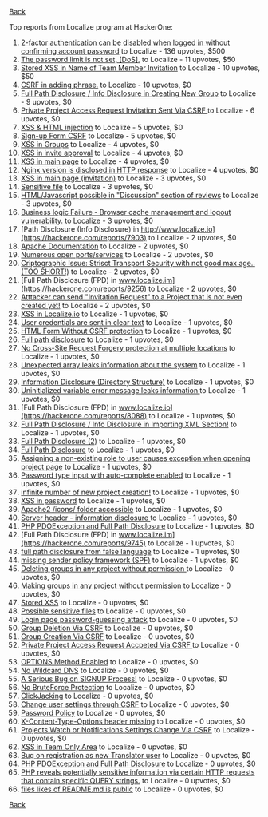 [Back](../README.md)

Top reports from Localize program at HackerOne:

1. [2-factor authentication can be disabled when logged in without confirming account password](https://hackerone.com/reports/783258) to Localize - 136 upvotes, $500
2. [The password limit is not set, [DoS].](https://hackerone.com/reports/783356) to Localize - 11 upvotes, $50
3. [Stored XSS in Name of Team Member Invitation](https://hackerone.com/reports/786301) to Localize - 10 upvotes, $50
4. [CSRF in adding phrase.](https://hackerone.com/reports/7962) to Localize - 10 upvotes, $0
5. [Full Path Disclosure / Info Disclosure in Creating New Group](https://hackerone.com/reports/8090) to Localize - 9 upvotes, $0
6. [Private Project Access Request Invitation Sent Via CSRF ](https://hackerone.com/reports/8226) to Localize - 6 upvotes, $0
7. [XSS & HTML injection](https://hackerone.com/reports/7876) to Localize - 5 upvotes, $0
8. [Sign-up Form CSRF](https://hackerone.com/reports/7865) to Localize - 5 upvotes, $0
9. [XSS in Groups](https://hackerone.com/reports/7868) to Localize - 4 upvotes, $0
10. [XSS in invite approval](https://hackerone.com/reports/7887) to Localize - 4 upvotes, $0
11. [XSS in main page](https://hackerone.com/reports/7882) to Localize - 4 upvotes, $0
12. [Nginx version is disclosed in HTTP response](https://hackerone.com/reports/783852) to Localize - 4 upvotes, $0
13. [XSS in main page (invitation)](https://hackerone.com/reports/7886) to Localize - 3 upvotes, $0
14. [Sensitive file](https://hackerone.com/reports/7968) to Localize - 3 upvotes, $0
15. [HTML/Javascript possible in "Discussion" section of reviews](https://hackerone.com/reports/7897) to Localize - 3 upvotes, $0
16. [Business logic Failure - Browser cache management and logout vulnerability.](https://hackerone.com/reports/7909) to Localize - 3 upvotes, $0
17. [Path Disclosure (Info Disclosure) in  http://www.localize.io](https://hackerone.com/reports/7903) to Localize - 2 upvotes, $0
18. [Apache Documentation](https://hackerone.com/reports/8055) to Localize - 2 upvotes, $0
19. [Numerous open ports/services](https://hackerone.com/reports/8064) to Localize - 2 upvotes, $0
20. [Criptographic Issue: Strisct Transport Security with not good max age..(TOO SHORT!)](https://hackerone.com/reports/9008) to Localize - 2 upvotes, $0
21. [Full Path Disclosure (FPD) in www.localize.im](https://hackerone.com/reports/9256) to Localize - 2 upvotes, $0
22. [Atttacker can send "Invitation Request" to a Project that is not even created yet!](https://hackerone.com/reports/9088) to Localize - 2 upvotes, $0
23. [XSS in Localize.io](https://hackerone.com/reports/7890) to Localize - 1 upvotes, $0
24. [User credentials are sent in clear text](https://hackerone.com/reports/7950) to Localize - 1 upvotes, $0
25. [HTML Form Without CSRF protection](https://hackerone.com/reports/7863) to Localize - 1 upvotes, $0
26. [Full path disclosure](https://hackerone.com/reports/7894) to Localize - 1 upvotes, $0
27. [No Cross-Site Request Forgery protection at multiple locations](https://hackerone.com/reports/7916) to Localize - 1 upvotes, $0
28. [Unexpected array leaks information about the system](https://hackerone.com/reports/7888) to Localize - 1 upvotes, $0
29. [Information Disclosure (Directory Structure)](https://hackerone.com/reports/7930) to Localize - 1 upvotes, $0
30. [Uninitialized variable error message leaks information ](https://hackerone.com/reports/7915) to Localize - 1 upvotes, $0
31. [Full Path Disclosure (FPD) in www.localize.io](https://hackerone.com/reports/8088) to Localize - 1 upvotes, $0
32. [Full Path Disclosure / Info Disclosure in Importing XML Section!](https://hackerone.com/reports/8091) to Localize - 1 upvotes, $0
33. [Full Path Disclosure (2)](https://hackerone.com/reports/8013) to Localize - 1 upvotes, $0
34. [Full Path Disclosure](https://hackerone.com/reports/7972) to Localize - 1 upvotes, $0
35. [Assigning a non-existing role to user causes exception when opening project page](https://hackerone.com/reports/7921) to Localize - 1 upvotes, $0
36. [Password type input with auto-complete enabled](https://hackerone.com/reports/7954) to Localize - 1 upvotes, $0
37. [infinite number of new project creation!](https://hackerone.com/reports/8093) to Localize - 1 upvotes, $0
38. [XSS in password](https://hackerone.com/reports/7995) to Localize - 1 upvotes, $0
39. [Apache2 /icons/ folder accessible](https://hackerone.com/reports/7923) to Localize - 1 upvotes, $0
40. [Server header - information disclosure ](https://hackerone.com/reports/7914) to Localize - 1 upvotes, $0
41. [PHP PDOException and Full Path Disclosure](https://hackerone.com/reports/15899) to Localize - 1 upvotes, $0
42. [Full Path Disclosure (FPD) in www.localize.im](https://hackerone.com/reports/9745) to Localize - 1 upvotes, $0
43. [full path disclosure from false language](https://hackerone.com/reports/13237) to Localize - 1 upvotes, $0
44. [missing sender policy framework (SPF)](https://hackerone.com/reports/12836) to Localize - 1 upvotes, $0
45. [Deleting groups in any project without permission ](https://hackerone.com/reports/8104) to Localize - 0 upvotes, $0
46. [Making groups in any project without permission ](https://hackerone.com/reports/8102) to Localize - 0 upvotes, $0
47. [Stored XSS](https://hackerone.com/reports/7873) to Localize - 0 upvotes, $0
48. [Possible sensitive files](https://hackerone.com/reports/8019) to Localize - 0 upvotes, $0
49. [Login page password-guessing attack](https://hackerone.com/reports/8017) to Localize - 0 upvotes, $0
50. [Group Deletion Via CSRF](https://hackerone.com/reports/8218) to Localize - 0 upvotes, $0
51. [Group Creation Via CSRF](https://hackerone.com/reports/8216) to Localize - 0 upvotes, $0
52. [ Private Project Access Request Accpeted Via CSRF ](https://hackerone.com/reports/8224) to Localize - 0 upvotes, $0
53. [OPTIONS Method Enabled](https://hackerone.com/reports/8184) to Localize - 0 upvotes, $0
54. [No Wildcard DNS](https://hackerone.com/reports/8239) to Localize - 0 upvotes, $0
55. [A Serious Bug on SIGNUP Process!](https://hackerone.com/reports/7941) to Localize - 0 upvotes, $0
56. [No BruteForce Protection](https://hackerone.com/reports/7869) to Localize - 0 upvotes, $0
57. [ClickJacking](https://hackerone.com/reports/7862) to Localize - 0 upvotes, $0
58. [Change user settings through CSRF](https://hackerone.com/reports/7870) to Localize - 0 upvotes, $0
59. [Password Policy](https://hackerone.com/reports/7883) to Localize - 0 upvotes, $0
60. [X-Content-Type-Options header missing](https://hackerone.com/reports/8059) to Localize - 0 upvotes, $0
61. [Projects Watch or Notifications Settings Change Via CSRF](https://hackerone.com/reports/8273) to Localize - 0 upvotes, $0
62. [XSS in Team Only Area](https://hackerone.com/reports/10577) to Localize - 0 upvotes, $0
63. [Bug on registration as new Translator user](https://hackerone.com/reports/15679) to Localize - 0 upvotes, $0
64. [PHP PDOException and Full Path Disclosure](https://hackerone.com/reports/19363) to Localize - 0 upvotes, $0
65. [PHP reveals potentially sensitive information via certain HTTP requests that contain specific QUERY strings.](https://hackerone.com/reports/30787) to Localize - 0 upvotes, $0
66. [files likes of README.md is public](https://hackerone.com/reports/31255) to Localize - 0 upvotes, $0


[Back](../README.md)